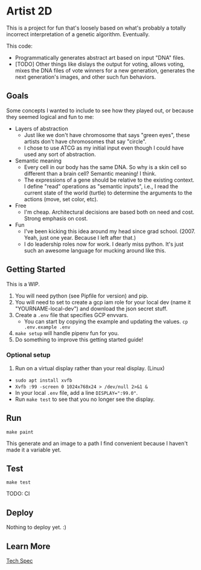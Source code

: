 # Artist 2D

This is a project for fun that's loosely based on what's probably a totally incorrect interpretation
of a genetic algorithm. Eventually.

This code:
* Programmatically generates abstract art based on input "DNA" files.
* [TODO] Other things like dislays the output for voting, allows voting, mixes the DNA files of vote winners for a new generation, generates the next generation's images, and other such fun behaviors.

## Goals

Some concepts I wanted to include to see how they played out, or because they seemed logical and fun to me:
* Layers of abstraction
   * Just like we don't have chromosome that says "green eyes", these artists don't have chromosomes that say "circle".
   * I chose to use ATCG as my initial input even though I could have used any sort of abstraction.
 * Semantic meaning
   * Every cell in our body has the same DNA. So why is a skin cell so different than a brain cell? Semantic meaning! I think.
   * The expressions of a gene should be relative to the existing context. I define "read" operations as "semantic inputs", i.e., I read the current state of the world (turtle) to determine the arguments to the actions (move, set color, etc).
 * Free
   * I'm cheap. Architectural decisions are based both on need and cost. Strong emphasis on cost.
 * Fun
   * I've been kicking this idea around my head since grad school. (2007. Yeah, just one year. Because I left after that.)
   * I do leadership roles now for work. I dearly miss python. It's just such an awesome language for mucking around like this.

## Getting Started

This is a WIP.

1. You will need python (see Pipfile for version) and pip.
2. You will need to set to create a gcp iam role for your local dev (name it "YOURNAME-local-dev") and download the json secret stuff.
3. Create a `.env` file that specifies GCP envvars.
   - You can start by copying the example and updating the values. `cp .env.example .env`
4. `make setup` will handle pipenv fun for you.
5. Do something to improve this getting started guide!

### Optional setup

1. Run on a virtual display rather than your real display. (Linux)
  - `sudo apt install xvfb`
  - `Xvfb :99 -screen 0 1024x768x24 > /dev/null 2>&1 &`
  - In your local `.env` file, add a line `DISPLAY=":99.0"`.
  - Run `make test` to see that you no longer see the display.

## Run

```
make paint
```

This generate and an image to a path I find convenient because I haven't made it a variable yet.

## Test

```
make test
```

TODO: CI

## Deploy

Nothing to deploy yet. :)


## Learn More

[Tech Spec](docs/tech_spec.md)
